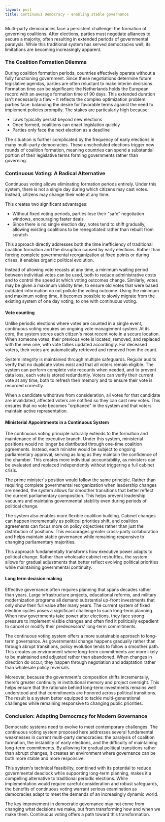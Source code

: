 ```yaml
---
layout: post
title: Continuous Democracy - enabling stable governance
---
```


Multi-party democracies face a persistent challenge: the formation of governing coalitions. After elections, parties must negotiate alliances to secure a majority, often resulting in extended periods of governmental paralysis. While this traditional system has served democracies well, its limitations are becoming increasingly apparent.

### The Coalition Formation Dilemma

During coalition formation periods, countries effectively operate without a fully functioning government. Since these negotiations determine future legislative agendas, parties are often reluctant to make interim decisions. Formation time can be significant: the Netherlands holds the European record with an average formation time of 90 days. This extended duration isn't necessarily a flaw – it reflects the complex optimization problem parties face: balancing the desire for favorable terms against the need to implement policies promptly.
The stakes are particularly high because:
- Laws typically persist beyond new elections
- Once formed, coalitions can enact legislation quickly
- Parties only face the next election as a deadline

The situation is further complicated by the frequency of early elections in many multi-party democracies. These unscheduled elections trigger new rounds of coalition formation, meaning countries can spend a substantial portion of their legislative terms forming governments rather than governing.

### Continuous Voting: A Radical Alternative

Continuous voting allows eliminating formation periods entirely. Under this system, there is not a single day during which citizens may cast votes. Instead, citizens may change their vote at any time.

This creates two significant advantages:
- Without fixed voting periods, parties lose their "safe" negotiation windows, encouraging faster deals
- Since there is no single election day, votes tend to shift gradually, allowing existing coalitions to be renegotiated rather than rebuilt from scratch

This approach directly addresses both the time inefficiency of traditional coalition formation and the disruption caused by early elections. Rather than forcing complete governmental reorganization at fixed points or during crises, it enables organic political evolution.

Instead of allowing vote recasts at any time, a minimum waiting period between individual votes can be used, both to reduce administrative costs and to control the speed at which voting outcomes change. Similarly, votes may be given a maximum validity time, to ensure old votes that were based outdated information do not pollute the voting outcome. Using the minimum and maximum voting time, it becomes possible to slowly migrate from the existing system of one day voting, to one with continuous voting.

#### Vote counting

Unlike periodic elections where votes are counted in a single event, continuous voting requires an ongoing vote management system. At its core, the system stores each citizen's most recent vote in a secure location. When someone votes, their previous vote is located, removed, and replaced with the new one, with vote tallies updated accordingly. For deceased voters, their votes are automatically retrieved and removed from the count.

System integrity is maintained through multiple safeguards. Regular audits verify that no duplicate votes exist and that all voters remain eligible. The system can perform complete vote recounts when needed, and to prevent data loss, each vote is stored redundantly. Voters can verify their current vote at any time, both to refresh their memory and to ensure their vote is recorded correctly.

When a candidate withdraws from consideration, all votes for that candidate are invalidated, affected voters are notified so they can cast new votes. This ensures that no vote becomes "orphaned" in the system and that voters maintain active representation.

#### Ministerial Appointments in a Continuous System

The continuous voting principle naturally extends to the formation and maintenance of the executive branch. Under this system, ministerial positions would no longer be distributed through one-time coalition agreements. Instead, each minister would be subject to ongoing parliamentary approval, serving as long as they maintain the confidence of the chamber. This creates more individual accountability, as ministers can be evaluated and replaced independently without triggering a full cabinet crisis.

The prime minister's position would follow the same principle. Rather than requiring complete governmental reorganization when leadership changes are needed, the system allows for smoother transitions that better reflect the current parliamentary composition. This helps prevent leadership vacuums and maintains governmental stability even during periods of political change.

The system also enables more flexible coalition building. Cabinet changes can happen incrementally as political priorities shift, and coalition agreements can focus more on policy objectives rather than just the distribution of positions. This encourages greater cross-party collaboration and helps maintain stable governance while remaining responsive to changing parliamentary majorities.

This approach fundamentally transforms how executive power adapts to political change. Rather than wholesale cabinet reshuffles, the system allows for gradual adjustments that better reflect evolving political priorities while maintaining governmental continuity.

#### Long term decision making
Effective governance often requires planning that spans decades rather than years. Large infrastructure projects, educational reforms, and military modernization programs all demand substantial up-front investments that only show their full value after many years. The current system of fixed election cycles poses a significant challenge to such long-term planning. When new governments take power after elections, they face strong pressure to implement visible changes and often find it politically expedient to cancel or modify their predecessors' long-term commitments.

The continuous voting system offers a more sustainable approach to long-term governance. As governmental change happens gradually rather than through abrupt transitions, policy evolution tends to follow a smoother path. This creates an environment where long-term commitments are more likely to be maintained and adjusted rather than abandoned. When changes in direction do occur, they happen through negotiation and adaptation rather than wholesale policy reversals.

Moreover, because the government's composition shifts incrementally, there's greater continuity in institutional memory and project oversight. This helps ensure that the rationale behind long-term investments remains well understood and that commitments are honored across political transitions. The result is a system better equipped to tackle multi-generational challenges while remaining responsive to changing public priorities.

### Conclusion: Adapting Democracy for Modern Governance
Democratic systems need to evolve to meet contemporary challenges. The continuous voting system proposed here addresses several fundamental weaknesses in current multi-party democracies: the paralysis of coalition formation, the instability of early elections, and the difficulty of maintaining long-term commitments. By allowing for gradual political transitions rather than abrupt changes, it creates an environment where governance can be both more stable and more responsive.

This system's technical feasibility, combined with its potential to reduce governmental deadlock while supporting long-term planning, makes it a compelling alternative to traditional periodic elections. While implementation would require careful consideration and robust safeguards, the benefits of continuous voting warrant serious examination as democracies adapt to meet the demands of an increasingly dynamic world.

The key improvement in democratic governance may not come from changing what decisions we make, but from transforming how and when we make them. Continuous voting offers a path toward this transformation.